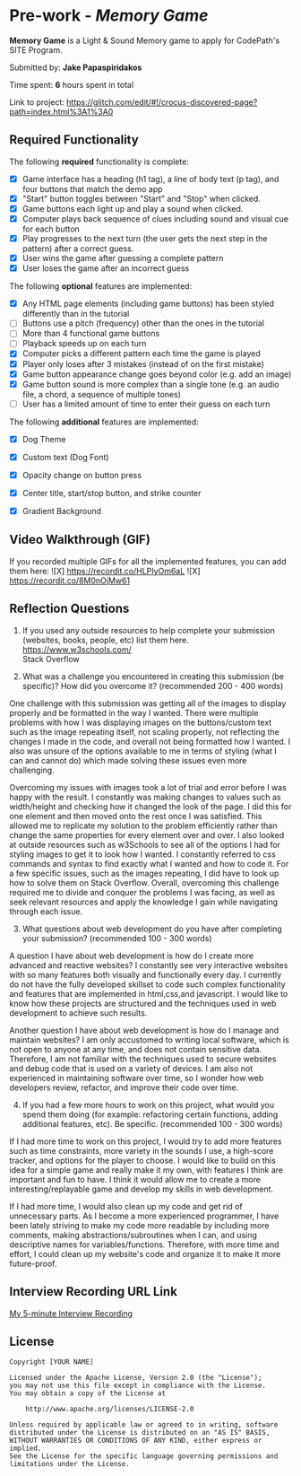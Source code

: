 # Pre-work - *Memory Game*

**Memory Game** is a Light & Sound Memory game to apply for CodePath's SITE Program. 

Submitted by: **Jake Papaspiridakos**

Time spent: **6** hours spent in total

Link to project: https://glitch.com/edit/#!/crocus-discovered-page?path=index.html%3A1%3A0

## Required Functionality

The following **required** functionality is complete:

* [X] Game interface has a heading (h1 tag), a line of body text (p tag), and four buttons that match the demo app
* [X] "Start" button toggles between "Start" and "Stop" when clicked. 
* [X] Game buttons each light up and play a sound when clicked. 
* [X] Computer plays back sequence of clues including sound and visual cue for each button
* [X] Play progresses to the next turn (the user gets the next step in the pattern) after a correct guess. 
* [X] User wins the game after guessing a complete pattern
* [X] User loses the game after an incorrect guess

The following **optional** features are implemented:

* [X] Any HTML page elements (including game buttons) has been styled differently than in the tutorial
* [ ] Buttons use a pitch (frequency) other than the ones in the tutorial
* [ ] More than 4 functional game buttons
* [ ] Playback speeds up on each turn
* [X] Computer picks a different pattern each time the game is played
* [X] Player only loses after 3 mistakes (instead of on the first mistake)
* [X] Game button appearance change goes beyond color (e.g. add an image)
* [X] Game button sound is more complex than a single tone (e.g. an audio file, a chord, a sequence of multiple tones)
* [ ] User has a limited amount of time to enter their guess on each turn

The following **additional** features are implemented:

- [X] Dog Theme
- [X] Custom text (Dog Font)
- [X] Opacity change on button press
- [X] Center title, start/stop button, and strike counter
- [X] Gradient Background


## Video Walkthrough (GIF)

If you recorded multiple GIFs for all the implemented features, you can add them here:
![X] https://recordit.co/HLPIyOm6aL
![X] https://recordit.co/8M0nOjMw61


## Reflection Questions
1. If you used any outside resources to help complete your submission (websites, books, people, etc) list them here. 
https://www.w3schools.com/  
Stack Overflow

2. What was a challenge you encountered in creating this submission (be specific)? How did you overcome it? (recommended 200 - 400 words) 

  One challenge with this submission was getting all of the images to display properly and be formatted in the way I wanted. There were multiple problems with how I was displaying images on the buttons/custom text such as the image repeating itself, not scaling properly, not reflecting the changes I made in the code, and overall not being formatted how I wanted. I also was unsure of the options available to me in terms of styling (what I can and cannot do) which made solving these issues even more challenging. 

  Overcoming my issues with images took a lot of trial and error before I was happy with the result. I constantly was making changes to values such as width/height and checking how it changed the look of the page. I did this for one element and then moved onto the rest once I was satisfied. This allowed me to replicate my solution to the problem efficiently rather than change the same properties for every element over and over. I also looked at outside resources such as w3Schools to see all of the options I had for styling images to get it to look how I wanted. I constantly referred to css commands and syntax to find exactly what I wanted and how to code it. For a few specific issues, such as the images repeating, I did have to look up how to solve them on Stack Overflow. Overall, overcoming this challenge required me to divide and conquer the problems I was facing, as well as seek relevant resources and apply the knowledge I gain while navigating through each issue.

3. What questions about web development do you have after completing your submission? (recommended 100 - 300 words) 
 
 A question I have about web development is how do I create more advanced and reactive websites? I constantly see very interactive websites with so many features both visually and functionally every day. I currently do not have the fully developed skillset to code such complex functionality and features that are implemented in html,css,and javascript. I would like to know how these projects are structured and the techniques used in web development to achieve such results.
 
 Another question I have about web development is how do I manage and maintain websites? I am only accustomed to writing local software, which is not open to anyone at any time, and does not contain sensitive data. Therefore, I am not familiar with the techniques used to secure websites and debug code that is used on a variety of devices. I am also not experienced in maintaining software over time, so I wonder how web developers review, refactor, and improve their code over time.

4. If you had a few more hours to work on this project, what would you spend them doing (for example: refactoring certain functions, adding additional features, etc). Be specific. (recommended 100 - 300 words) 

  If I had more time to work on this project, I would try to add more features such as time constraints, more variety in the sounds I use, a high-score tracker, and options for the player to choose. I would like to build on this idea for a simple game and really make it my own, with features I think are important and fun to have. I think it would allow me to create a more interesting/replayable game and develop my skills in web development.
  
  If I had more time, I would also clean up my code and get rid of unnecessary parts. As I become a more experienced programmer, I have been lately striving to make my code more readable by including more comments, making abstractions/subroutines when I can, and using descriptive names for variables/functions. Therefore, with more time and effort, I could clean up my website's code and organize it to make it more future-proof.



## Interview Recording URL Link

[My 5-minute Interview Recording](your-link-here)


## License

    Copyright [YOUR NAME]

    Licensed under the Apache License, Version 2.0 (the "License");
    you may not use this file except in compliance with the License.
    You may obtain a copy of the License at

        http://www.apache.org/licenses/LICENSE-2.0

    Unless required by applicable law or agreed to in writing, software
    distributed under the License is distributed on an "AS IS" BASIS,
    WITHOUT WARRANTIES OR CONDITIONS OF ANY KIND, either express or implied.
    See the License for the specific language governing permissions and
    limitations under the License.
